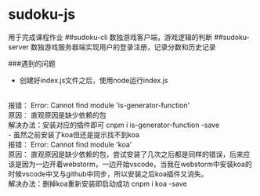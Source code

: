 # sudoku-js
用于完成课程作业
##sudoku-cli
数独游戏客户端，游戏逻辑的判断
##sudoku-server
数独游戏服务器端实现用户的登录注册，记录分数和历史记录

###遇到的问题
 - 创建好index.js文件之后，使用node运行index.js
  <br/>
报错：
Error: Cannot find module 'is-generator-function'
<br/>
原因：
直观原因是缺少依赖的包
<br/>
解决办法：安装对应的插件即可   
cnpm i is-generator-function -save
<br/>
 - 虽然之前安装了koa但还是提示找不到koa
<br/>
报错：
Error: Cannot find module 'koa'
<br/>
原因：
直观原因是缺少依赖的包，尝试安装了几次之后都是同样的错误，后来应该是因为一边开着webstorm，一边开始vscode，当我在webstorm中安装koa的时候vscode中又与github中同步，所以安装之后koa插件又消失。
<br/>
解决办法：删掉koa重新安装即启动成功
cnpm i koa -save
<br/>